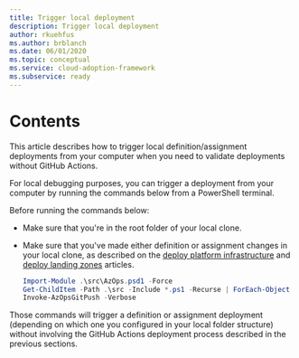 ```yaml
---
title: Trigger local deployment
description: Trigger local deployment
author: rkuehfus
ms.author: brblanch
ms.date: 06/01/2020
ms.topic: conceptual
ms.service: cloud-adoption-framework
ms.subservice: ready
---
```


# Contents

This article describes how to trigger local definition/assignment deployments from your computer when you need to validate deployments without GitHub Actions.

For local debugging purposes, you can trigger a deployment from your computer by running the commands below from a PowerShell terminal.

Before running the commands below:

* Make sure that you're in the root folder of your local clone.
* Make sure that you've made either definition or assignment changes in your local clone, as described on the [deploy platform infrastructure](./deploy-platform-infrastructure.md) and [deploy landing zones](./deploy-landing-zone.md) articles.

    ```powershell
    Import-Module .\src\AzOps.psd1 -Force
    Get-ChildItem -Path .\src -Include *.ps1 -Recurse | ForEach-Object {.$_.FullName}
    Invoke-AzOpsGitPush -Verbose
    ```

Those commands will trigger a definition or assignment deployment (depending on which one you configured in your local folder structure) without involving the GitHub Actions deployment process described in the previous sections.
